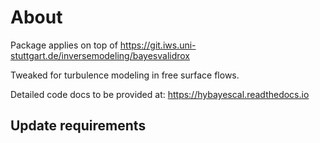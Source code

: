 # About

Package applies on top of
https://git.iws.uni-stuttgart.de/inversemodeling/bayesvalidrox

Tweaked for turbulence modeling in free surface flows.

Detailed code docs to be provided at:
https://hybayescal.readthedocs.io


## Update requirements
